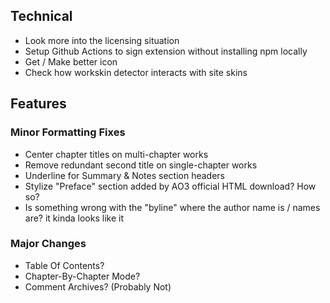 ## Technical
- Look more into the licensing situation
- Setup Github Actions to sign extension without installing npm locally
- Get / Make better icon
- Check how workskin detector interacts with site skins

## Features
### Minor Formatting Fixes
- Center chapter titles on multi-chapter works
- Remove redundant second title on single-chapter works
- Underline for Summary & Notes section headers
- Stylize "Preface" section added by AO3 official HTML download? How so?
- Is something wrong with the "byline" where the author name is / names are? it kinda looks like it

### Major Changes
- Table Of Contents?
- Chapter-By-Chapter Mode?
- Comment Archives? (Probably Not)
